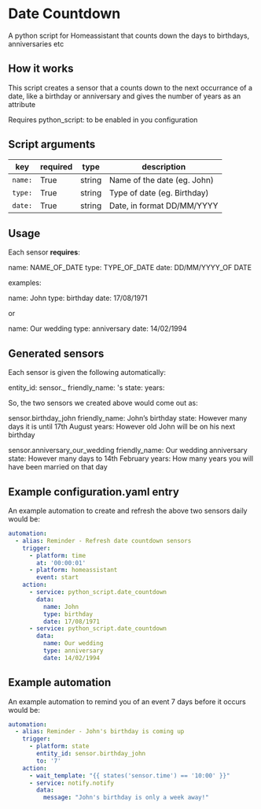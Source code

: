 # Date Countdown
A python script for Homeassistant that counts down the days to birthdays, anniversaries etc

## How it works
This script creates a sensor that a counts down to the next occurrance of a date, like a birthday or anniversary and gives the number of years as an attribute

Requires python_script: to be enabled in you configuration

## Script arguments
key | required | type | description
-- | -- | -- | --
`name:` | True | string | Name of the date (eg. John)
`type:` | True | string | Type of date (eg. Birthday)
`date:` | True | string | Date, in format DD/MM/YYYY

## Usage
Each sensor **requires**:

name: NAME_OF_DATE
type: TYPE_OF_DATE
date: DD/MM/YYYY_OF DATE

examples:

name: John
type: birthday
date: 17/08/1971

or

name: Our wedding
type: anniversary
date: 14/02/1994

## Generated sensors
Each sensor is given the following automatically:

entity_id: sensor.<type>_<name>
friendly_name: <name> 's <type>
state: <Days to the date from today>
years: <Number of years it will be>

So, the two sensors we created above would come out as:

sensor.birthday_john
friendly_name: John’s birthday
state: However many days it is until 17th August
years: However old John will be on his next birthday

sensor.anniversary_our_wedding
friendly_name: Our wedding anniversary
state: However many days to 14th February
years: How many years you will have been married on that day

## Example configuration.yaml entry
An example automation to create and refresh the above two sensors daily would be:

```yaml
automation:
  - alias: Reminder - Refresh date countdown sensors
    trigger:
      - platform: time
        at: '00:00:01'
      - platform: homeassistant
        event: start
    action:
      - service: python_script.date_countdown
        data:
          name: John
          type: birthday
          date: 17/08/1971
      - service: python_script.date_countdown
        data:
          name: Our wedding
          type: anniversary
          date: 14/02/1994
```

## Example automation
An example automation to remind you of an event 7 days before it occurs would be:

```yaml
automation:
  - alias: Reminder - John's birthday is coming up
    trigger:
      - platform: state
        entity_id: sensor.birthday_john
        to: '7'
    action:
      - wait_template: "{{ states('sensor.time') == '10:00' }}"
      - service: notify.notify
        data:
          message: "John's birthday is only a week away!"
```
